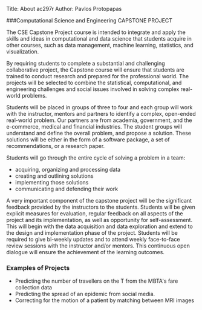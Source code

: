 Title: About ac297r
Author: Pavlos Protopapas


###Computational Science and Engineering CAPSTONE PROJECT

The CSE Capstone Project course is intended to integrate and apply the skills and ideas in computational and data science that students acquire in other courses, such as data management, machine learning, statistics, and visualization.

By requiring students to complete a substantial and challenging collaborative project, the Capstone course will ensure that students are trained to conduct research and prepared for the professional world. The projects will be selected to combine the statistical, computational, and engineering challenges and social issues involved in solving complex real-world problems.   

Students will be placed in groups of three to four and each group will work with the instructor, mentors and partners to identify a complex, open-ended real-world problem. Our partners are from academia, government, and the e-commerce, medical and financial industries. The student groups will understand and define the overall problem, and propose a solution. These solutions will be either in the form of a software package, a set of recommendations, or a research paper. 

Students will go through the entire cycle of solving a problem in a team: 

* acquiring, organizing and processing data
* creating and outlining solutions
* implementing those solutions
* communicating and defending their work

A very important component of the capstone project will be the significant feedback provided by the instructors to the students. Students will be given explicit measures for evaluation, regular feedback on all aspects of the project and its implementation, as well as opportunity for self-assessment. This will begin with the data acquisition and data exploration and extend to the design and implementation phase of the project. Students will be required to give bi-weekly updates and to attend weekly face-to-face review sessions with the instructor and/or mentors. This continuous open dialogue will ensure the achievement of the learning outcomes.

### Examples of Projects

* Predicting the number of travellers on the T from the MBTA's fare collection data
* Predicting the spread of an epidemic from social media.
* Correcting for the motion of a patient by matching between MRI images
